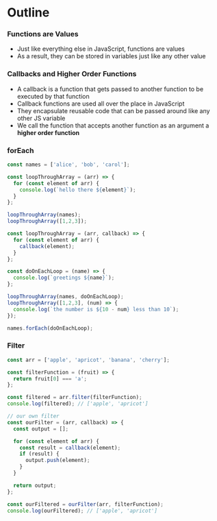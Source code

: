 # Outline

### Functions are Values
- Just like everything else in JavaScript, functions are values
- As a result, they can be stored in variables just like any other value

### Callbacks and Higher Order Functions
* A callback is a function that gets passed to another function to be executed by that function
* Callback functions are used all over the place in JavaScript
* They encapsulate reusable code that can be passed around like any other JS variable
* We call the function that accepts another function as an argument a **higher order function**

### forEach

```js
const names = ['alice', 'bob', 'carol'];

const loopThroughArray = (arr) => {
  for (const element of arr) {
    console.log(`hello there ${element}`);
  }
};

loopThroughArray(names);
loopThroughArray([1,2,3]);
```

```js
const loopThroughArray = (arr, callback) => {
  for (const element of arr) {
    callback(element);
  }
};

const doOnEachLoop = (name) => {
  console.log(`greetings ${name}`);
};

loopThroughArray(names, doOnEachLoop);
loopThroughArray([1,2,3], (num) => {
  console.log(`the number is ${10 - num} less than 10`);
});

names.forEach(doOnEachLoop);
```

### Filter

```js
const arr = ['apple', 'apricot', 'banana', 'cherry'];

const filterFunction = (fruit) => {
  return fruit[0] === 'a';
};

const filtered = arr.filter(filterFunction);
console.log(filtered); // ['apple', 'apricot']
```

```js
// our own filter
const ourFilter = (arr, callback) => {
  const output = [];

  for (const element of arr) {
    const result = callback(element);
    if (result) {
      output.push(element);
    }
  }

  return output;
};

const ourFiltered = ourFilter(arr, filterFunction);
console.log(ourFiltered); // ['apple', 'apricot']
```
